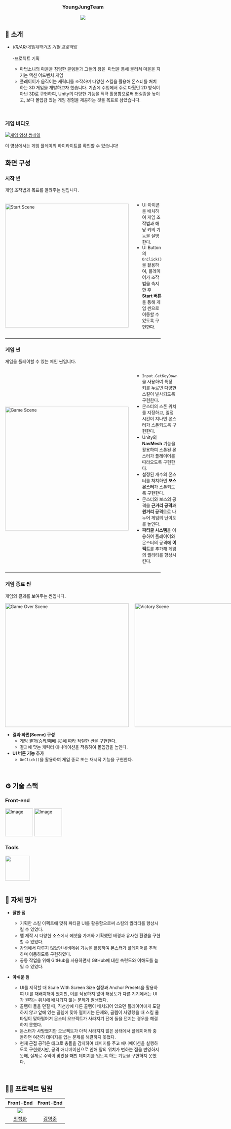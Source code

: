 <div align="center">
  
### YoungJungTeam

[<img src="https://img.shields.io/badge/프로젝트 기간-2023.11.08~2023.11.29-fab2ac?style=flat&logo=&logoColor=white" />]()
</div> 

## 📝 소개
- *VR/AR/게임제작기초 기말 프로젝트*
</br></br>
-프로젝트 기획

  - 마법소녀의 마을을 침임한 골렘들과 그들의 왕을  마법을 통해 물리쳐 마을을 지키는 액션 어드벤처 게임
  - 플레이어가 움직이는 캐릭터를 조작하며 다양한 스킬을 활용해 몬스터를 처치하는 3D 게임을 개발하고자 했습니다. 기존에 수업에서 주로 다뤘던 2D 방식이 아닌 3D로 구현하여, Unity의 다양한 기능을 적극 활용함으로써 현실감을 높이고, 보다 몰입감 있는 게임 경험을 제공하는 것을 목표로 삼았습니다.

<br />

### 게임 비디오

[![게임 영상 썸네일](https://img.youtube.com/vi/LYk9SU07zkw/0.jpg)](https://youtu.be/LYk9SU07zkw)

이 영상에서는 게임 플레이의 하이라이트를 확인할 수 있습니다!



## 화면 구성

### 시작 씬
게임 조작법과 목표를 알려주는 씬입니다.

<div style="display: flex; align-items: center;">
  <img width="400" alt="Start Scene" src="https://github.com/user-attachments/assets/11ccefb4-d8cf-47ff-9eb4-7c0742589228" style="margin-right: 20px;"/>
  <ul>
    <li>UI 아이콘을 배치하여 게임 조작법과 해당 키의 기능을 설명한다.</li>
    <li>UI Button의 <code>OnClick()</code>을 활용하여, 플레이어가 조작법을 숙지한 후 <strong>Start 버튼</strong>을 통해 게임 씬으로 이동할 수 있도록 구현한다.</li>
</ul>
</div>

---

### 게임 씬
게임을 플레이할 수 있는 메인 씬입니다.

<div style="display: flex; align-items: center;">
  <img width="400" alt="Game Scene" src="https://github.com/user-attachments/assets/77e0ed29-8622-4bb2-a2da-f622ca721fd2" style="margin-right: 20px;"/>
  <ul>
    <li><code>Input.GetKeyDown</code>을 사용하여 특정 키를 누르면 다양한 스킬이 발사되도록 구현한다.</li>
    <li>몬스터의 스폰 위치를 지정하고, 일정 시간이 지나면 몬스터가 스폰되도록 구현한다.</li>
    <li>Unity의 <strong>NavMesh</strong> 기능을 활용하여 스폰된 몬스터가 플레이어를 따라오도록 구현한다.</li>
    <li>설정된 개수의 몬스터를 처치하면 <strong>보스 몬스터</strong>가 스폰되도록 구현한다.</li>
    <li>몬스터와 보스의 공격을 <strong>근거리 공격</strong>과 <strong>원거리 공격</strong>으로 나누어 게임의 난이도를 높인다.</li>
    <li><strong>파티클 시스템</strong>을 이용하여 플레이어와 몬스터의 공격에 <strong>이펙트</strong>를 추가해 게임의 퀄리티를 향상시킨다.</li>
  </ul>
</div>

---

### 게임 종료 씬  
게임의 결과를 보여주는 씬입니다.

<div style="display: flex; align-items: center;">
  <img width="400" alt="Game Over Scene" src="https://github.com/user-attachments/assets/f423c877-a37f-4695-aba8-6110eca16f53" style="margin-right: 20px;"/>
  <img width="400" alt="Victory Scene" src="https://github.com/user-attachments/assets/10f87d76-46d8-40b9-bd58-193bea84cdae" />
</div>

<ul>
  <li><strong>결과 화면(Scene) 구성</strong>
    <ul>
      <li>게임 결과(승리/패배 등)에 따라 적절한 씬을 구현한다.</li>
      <li>결과에 맞는 캐릭터 애니메이션을 적용하여 몰입감을 높인다.</li>
    </ul>
  </li>
  <li><strong>UI 버튼 기능 추가</strong>
    <ul>
      <li><code>OnClick()</code>을 활용하여 게임 종료 또는 재시작 기능을 구현한다.</li>
    </ul>
  </li>
</ul>



<br />

## ⚙ 기술 스택
### Front-end
<div>
<img width="90" alt="Image" src="https://github.com/user-attachments/assets/5ea17a38-71d9-4301-b701-e6b51f871b86" />
<img width="90" alt="Image" src="https://github.com/user-attachments/assets/8039f347-29d9-4018-ba79-901e5410484a" />
</div>

### Tools
<div>
<img src="https://github.com/yewon-Noh/readme-template/blob/main/skills/Github.png?raw=true" width="80">
</div>

<br />

## 🤔 자체 평가
- **잘한 점**
  - 기획한 스킬 이펙트에 맞춰 파티클 UI를 활용함으로써 스킬의 퀄리티를 향상시킬 수 있었다.
  - 맵 제작 시 다양한 소스에서 에셋을 가져와 기획했던 배경과 유사한 환경을 구현할 수 있었다.
  - 강의에서 다루지 않았던 네비메쉬 기능을 활용하여 몬스터가 플레이어를 추적하며 이동하도록 구현하였다.
  - 공동 작업을 위해 GitHub을 사용하면서 GitHub에 대한 숙련도와 이해도를 높일 수 있었다.

- **아쉬운 점**
    - UI를 제작할 때 Scale With Screen Size 설정과 Anchor Presets을 활용하여 UI를 재배치해야 했지만, 이를 적용하지 않아 해상도가 다른 기기에서는 UI가 원하는 위치에 배치되지 않는 문제가 발생했다.
    - 골렘이 돌을 던질 때, 직선상에 다른 골렘이 배치되어 있으면 플레이어에게 도달하지 않고 앞에 있는 골렘에 맞아 떨어지는 문제와, 골렘이 사망했을 때 스킬 쿨타임이 맞아떨어져 몬스터 오브젝트가 사라지기 전에 돌을 던지는 경우를 해결하지 못했다.
    - 몬스터가 사망했지만 오브젝트가 아직 사라지지 않은 상태에서 플레이어와 충돌하면 여전히 데미지를 입는 문제를 해결하지 못했다.
    - 현재 근접 공격은 태그로 충돌을 감지하여 데미지를 주고 애니메이션을 실행하도록 구현했지만, 공격 애니메이션으로 인해 팔의 위치가 변하는 점을 반영하지 못해, 실제로 주먹이 맞았을 때만 데미지를 입도록 하는 기능을 구현하지 못했다.
<br />

## 💁‍♂️ 프로젝트 팀원
|Front-End|Front-End|
|:--:|:--:|
|![](https://github.com/cjh5779.png?size=120)| |
|[최정환](https://github.com/cjh5779)|[김영준](https://github.com/youngjoon0405)|
